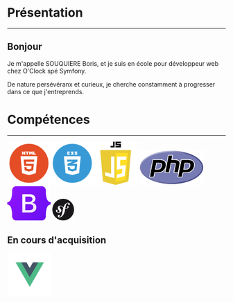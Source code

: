 

# Présentation

---

## Bonjour
 
 Je m'appelle SOUQUIERE Boris, et je suis en école pour développeur web chez O'Clock spé Symfony.
 
 De nature persévéranx et curieux, je cherche constamment à progresser dans ce que j'entreprends.

# Compétences

---


<img src="html.png" width="100" height="auto"><img src="css.png" width="100" height="auto"><img src="js-logo.png" width="100" height="auto">
<img src="PHP-logo.svg.png" width="150" height="auto"> <img src="Bootstrap_logo.svg.png" width="100" height="auto" padding-left="200px">
<img src="symfony.svg.png" width ="50" height ="auto"> 


## En cours d'acquisition

<img src="vue.png" width="100" height="auto">
